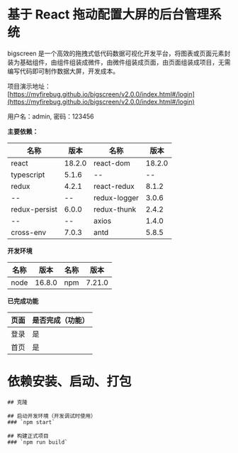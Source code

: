 # 基于 React 拖动配置大屏的后台管理系统

bigscreen 是一个高效的拖拽式低代码数据可视化开发平台，将图表或页面元素封装为基础组件，由组件组装成微件，由微件组装成页面，由页面组装成项目，无需编写代码即可制作数据大屏，开发成本。

项目演示地址：[https://myfirebug.github.io/bigscreen/v2.0.0/index.html#/login](https://myfirebug.github.io/bigscreen/v2.0.0/index.html#/login)

用户名：admin, 密码：123456

**主要依赖：**

| 名称          | 版本   | 名称         | 版本   |
| ------------- | ------ | ------------ | ------ |
| react         | 18.2.0 | react-dom    | 18.2.0 |
| typescript    | 5.1.6  | --           | --     |
| redux         | 4.2.1  | react-redux  | 8.1.2  |
| --            | --     | redux-logger | 3.0.6  |
| redux-persist | 6.0.0  | redux-thunk  | 2.4.2  |
| --            | --     | axios        | 1.4.0  |
| cross-env     | 7.0.3  | antd         | 5.8.5  |

**开发环境**

| 名称 | 版本   | 名称 | 版本   |
| ---- | ------ | ---- | ------ |
| node | 16.8.0 | npm  | 7.21.0 |

**已完成功能**

| 页面 | 是否完成（功能） |
| ---- | ---------------- |
| 登录 | 是               |
| 首页 | 是               |

# 依赖安装、启动、打包

```
## 克隆

## 启动开发环境（开发调试时使用）
### `npm start`

## 构建正式项目
### `npm run build`

```
